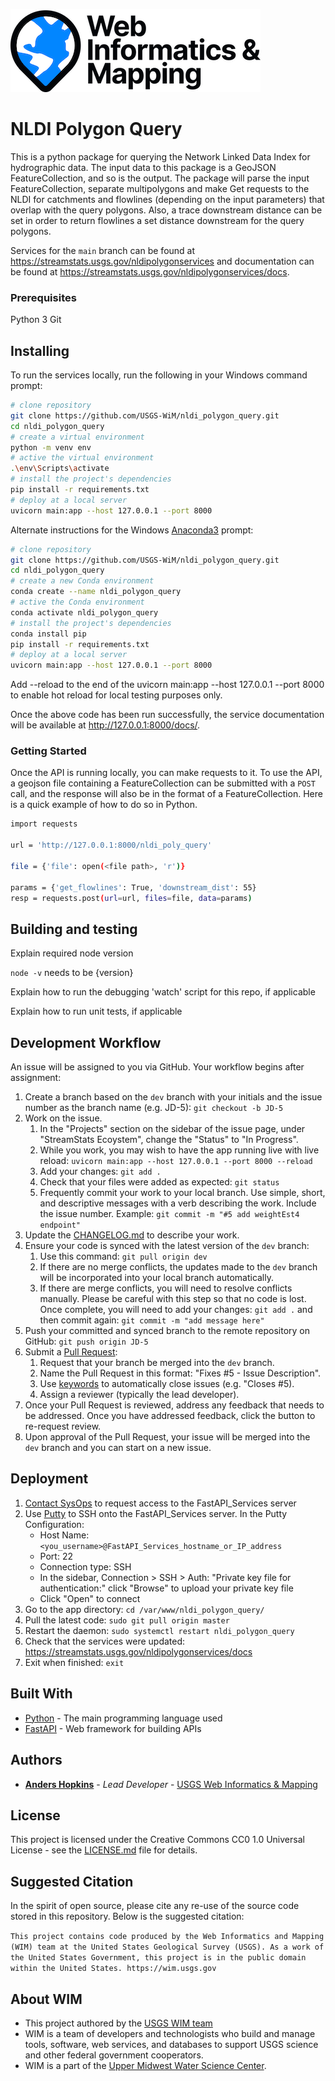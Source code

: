 ![WiM](wim.png)


# NLDI Polygon Query

This is a python package for querying the Network Linked Data Index for hydrographic data. The input data to this package is a GeoJSON FeatureCollection, and so is the output. The package will parse the input FeatureCollection, separate multipolygons and make Get requests to the NLDI for catchments and flowlines (depending on the input parameters) that overlap with the query polygons. Also, a trace downstream distance can be set in order to return flowlines a set distance downstream for the query polygons.

Services for the `main` branch can be found at https://streamstats.usgs.gov/nldipolygonservices and documentation can be found at https://streamstats.usgs.gov/nldipolygonservices/docs.

### Prerequisites

Python 3
Git

## Installing
To run the services locally, run the following in your Windows command prompt:

```bash
# clone repository
git clone https://github.com/USGS-WiM/nldi_polygon_query.git
cd nldi_polygon_query
# create a virtual environment
python -m venv env
# active the virtual environment
.\env\Scripts\activate
# install the project's dependencies
pip install -r requirements.txt
# deploy at a local server
uvicorn main:app --host 127.0.0.1 --port 8000
```

Alternate instructions for the Windows [Anaconda3](https://docs.anaconda.com/anaconda/install/index.html) prompt:

```bash
# clone repository
git clone https://github.com/USGS-WiM/nldi_polygon_query.git
cd nldi_polygon_query
# create a new Conda environment
conda create --name nldi_polygon_query
# active the Conda environment
conda activate nldi_polygon_query
# install the project's dependencies
conda install pip
pip install -r requirements.txt
# deploy at a local server
uvicorn main:app --host 127.0.0.1 --port 8000
```

Add --reload to the end of the uvicorn main:app --host 127.0.0.1 --port 8000 to enable hot reload for local testing purposes only.

Once the above code has been run successfully, the service documentation will be available at http://127.0.0.1:8000/docs/.
### Getting Started

Once the API is running locally, you can make requests to it. To use the API, a geojson file containing a FeatureCollection can be submitted with a `POST` call, and the response will also be in the format of a FeatureCollection. Here is a quick example of how to do so in Python.

```bash
import requests

url = 'http://127.0.0.1:8000/nldi_poly_query'

file = {'file': open(<file path>, 'r')}

params = {'get_flowlines': True, 'downstream_dist': 55}
resp = requests.post(url=url, files=file, data=params) 
```

## Building and testing

Explain required node version

`node -v` needs to be {version}

Explain how to run the debugging 'watch' script for this repo, if applicable

Explain how to run unit tests, if applicable

## Development Workflow

An issue will be assigned to you via GitHub. Your workflow begins after assignment:
1. Create a branch based on the `dev` branch with your initials and the issue number as the branch name (e.g. JD-5): `git checkout -b JD-5`
3. Work on the issue.
     1. In the "Projects" section on the sidebar of the issue page, under "StreamStats Ecoystem", change the "Status" to "In Progress".
     2. While you work, you may wish to have the app running live with live reload: `uvicorn main:app --host 127.0.0.1 --port 8000 --reload`
     3. Add your changes: `git add .`
     4. Check that your files were added as expected: `git status`
     5. Frequently commit your work to your local branch. Use simple, short, and descriptive messages with a verb describing the work. Include the issue number. Example: `git commit -m "#5 add weightEst4 endpoint"`
4. Update the [CHANGELOG.md](https://github.com/USGS-WiM/nldi_polygon_query/blob/master/CHANGELOG.md) to describe your work.
5. Ensure your code is synced with the latest version of the `dev` branch: 
     1. Use this command: `git pull origin dev`
     2. If there are no merge conflicts, the updates made to the `dev` branch will be incorporated into your local branch automatically.
     3. If there are merge conflicts, you will need to resolve conflicts manually. Please be careful with this step so that no code is lost. Once complete, you will need to add your changes: `git add .` and then commit again: `git commit -m "add message here"`
6. Push your committed and synced branch to the remote repository on GitHub: `git push origin JD-5`
7. Submit a [Pull Request](https://github.com/USGS-WiM/nldi_polygon_query/pulls):
     1. Request that your branch be merged into the `dev` branch.
     2. Name the Pull Request in this format: "Fixes #5 - Issue Description". 
     3. Use [keywords](https://docs.github.com/en/get-started/writing-on-github/working-with-advanced-formatting/using-keywords-in-issues-and-pull-requests) to automatically close issues (e.g. "Closes #5).
     4. Assign a reviewer (typically the lead developer).
8. Once your Pull Request is reviewed, address any feedback that needs to be addressed. Once you have addressed feedback, click the button to re-request review.
9. Upon approval of the Pull Request, your issue will be merged into the `dev` branch and you can start on a new issue.

## Deployment

1. [Contact SysOps](https://github.com/USGS-WiM/wim-infrastructure/issues/new) to request access to the FastAPI_Services server
2. Use [Putty](https://www.putty.org/) to SSH onto the FastAPI_Services server. In the Putty Configuration:
     - Host Name: `<you_username>@FastAPI_Services_hostname_or_IP_address`
     - Port: 22
     - Connection type: SSH
     - In the sidebar, Connection > SSH > Auth: "Private key file for authentication:" click "Browse" to upload your private key file
     - Click "Open" to connect
 3. Go to the app directory: `cd /var/www/nldi_polygon_query/`
 4. Pull the latest code: `sudo git pull origin master`
 5. Restart the daemon: `sudo systemctl restart nldi_polygon_query`
 6. Check that the services were updated: https://streamstats.usgs.gov/nldipolygonservices/docs
 7. Exit when finished: `exit`

## Built With

* [Python](https://www.python.org/) - The main programming language used
* [FastAPI](https://fastapi.tiangolo.com/) - Web framework for building APIs

## Authors

* **[Anders Hopkins](https://github.com/Anders-Hopkins)**  - *Lead Developer* - [USGS Web Informatics & Mapping](https://wim.usgs.gov/)

## License

This project is licensed under the Creative Commons CC0 1.0 Universal License - see the [LICENSE.md](LICENSE.md) file for details.

## Suggested Citation
In the spirit of open source, please cite any re-use of the source code stored in this repository. Below is the suggested citation:

`This project contains code produced by the Web Informatics and Mapping (WIM) team at the United States Geological Survey (USGS). As a work of the United States Government, this project is in the public domain within the United States. https://wim.usgs.gov`

## About WIM
* This project authored by the [USGS WIM team](https://wim.usgs.gov)
* WIM is a team of developers and technologists who build and manage tools, software, web services, and databases to support USGS science and other federal government cooperators.
* WIM is a part of the [Upper Midwest Water Science Center](https://www.usgs.gov/centers/upper-midwest-water-science-center).
